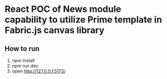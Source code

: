 # React POC of News module capability to utilize Prime template in Fabric.js canvas library

## How to run
1. npm install
2. npm run dev
3. open http://127.0.0.1:5173/